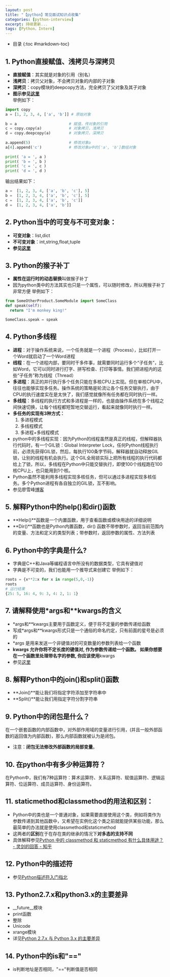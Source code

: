 ```yaml
---
layout: post
title: "【python】常见面试知识点收集"
categories: [python-interview]
excerpt: 持续更新... 
tags: [Python，Intern]
---
```

- 目录
{:toc #markdown-toc}

## 1. Python直接赋值、浅拷贝与深拷贝
- **直接赋值**：其实就是对象的引用（别名）
- **浅拷贝**：拷贝父对象，不会拷贝对象的内部的子对象
- **深拷贝**：copy模块的deepcopy方法，完全拷贝了父对象及其子对象
- **图示参见[这里](http://www.runoob.com/w3cnote/python-understanding-dict-copy-shallow-or-deep.html)**  
举例如下：

```python
import copy
a = [1, 2, 3, 4, ['a', 'b']] # 原始对象
 
b = a                       # 赋值，传对象的引用
c = copy.copy(a)            # 对象拷贝，浅拷贝
d = copy.deepcopy(a)        # 对象拷贝，深拷贝
 
a.append(5)                 # 修改对象a
a[4].append('c')            # 修改对象a中的['a', 'b']数组对象
 
print( 'a = ', a )
print( 'b = ', b )
print( 'c = ', c )
print( 'd = ', d )
```

输出结果如下：

```python
a =  [1, 2, 3, 4, ['a', 'b', 'c'], 5]
b =  [1, 2, 3, 4, ['a', 'b', 'c'], 5]
c =  [1, 2, 3, 4, ['a', 'b', 'c']]
d =  [1, 2, 3, 4, ['a', 'b']]

```

## 2. Python当中的可变与不可变对象：
- **可变对象**：list,dict
- **不可变对象**：int,string,float,tuple 
- **参见[这里](https://www.jianshu.com/p/c5582e23b26c)**

## 3. Python的猴子补丁
- **属性在运行时的动态替换**叫做猴子补丁
- 因为python类中的方法其实也只是一个属性，可以随时修改，所以用猴子补丁非常方便
举例如下：

```python
from SomeOtherProduct.SomeModule import SomeClass
def speak(self):
  return "I'm monkey king!"

SomeClass.speak = speak
```

## 4. Python多线程
- **进程**：对于操作系统来说，一个任务就是一个进程（Process），比如打开一个Word就启动了一个Word进程
- **线程**：在一个进程内部，要同时干多件事，就需要同时运行多个“子任务”，比如Word，它可以同时进行打字、拼写检查、打印等事情。我们把进程内的这些“子任务”称为线程（Thread）
- **多进程**：真正的并行执行多个任务只能在多核CPU上实现。但在单核CPU中，往往也能够实现多任务。操作系统的策略是轮流让各个任务交替执行，由于CPU的执行速度实在是太快了，我们感觉就像所有任务都在同时执行一样。
- **多线程**：多线程的执行方式和多进程是一样的，也是由操作系统在多个线程之间快速切换，让每个线程都短暂地交替运行，看起来就像同时执行一样。
- **多任务的实现有3种方式：**
  1.  多进程模式
  2.  多线程模式
  3.  多进程+多线程模式
- python中的多线程实现：因为Python的线程虽然是真正的线程，但解释器执行代码时，有一个GIL锁：Global Interpreter Lock，任何Python线程执行前，必须先获得GIL锁，然后，每执行100条字节码，解释器就自动释放GIL锁，让别的线程有机会执行。这个GIL全局锁实际上把所有线程的执行代码都给上了锁，所以，多线程在Python中只能交替执行，即使100个线程跑在100核CPU上，也只能用到1个核。
- Python虽然不能利用多线程实现多核任务，但可以通过多进程实现多核任务。多个Python进程有各自独立的GIL锁，互不影响。
- 参见廖雪峰[博客](https://www.liaoxuefeng.com/wiki/0014316089557264a6b348958f449949df42a6d3a2e542c000/0014319272686365ec7ceaeca33428c914edf8f70cca383000)

## 5. 解释Python中的help()和dir()函数
- **Help()**函数是一个内置函数，用于查看函数或模块用途的详细说明
- **Dir()**函数也是Python内置函数，dir() 函数不带参数时，返回当前范围内的变量、方法和定义的类型列表；带参数时，返回参数的属性、方法列表

## 6. Python中的字典是什么?
- 字典是C++和Java等编程语言中所没有的数据类型，它具有键值对
- 字典是不可变的，我们也能用一个推导式来创建它
举例如下：

```python
roots = {x**2:x for x in range(5,0,-1)}
roots
# 运行结果
{25: 5, 16: 4, 9: 3, 4: 2, 1: 1}
```

## 7. 请解释使用*args和**kwargs的含义
- *args和**kwargs主要用于函数定义，便于将不定量的参数传递给函数
- 写成*args和**kwargs形式只是一个通俗的命名约定，只有前面的星号是必须的
- *args 是用来发送一个非键值对的可变数量的参数列表给一个函数
- **kwargs 允许你将不定长度的键值对, 作为参数传递给一个函数。 如果你想要在一个函数里处理带名字的参数, 你应该使用**kwargs
- 参见[这里](https://eastlakeside.gitbooks.io/interpy-zh/content/args_kwargs/)

## 8. 解释Python中的join()和split()函数
- **Join()**能让我们将指定字符添加至字符串中
- **Split()**能让我们用指定字符分割字符串

## 9. Python中的闭包是什么？
在一个嵌套函数的内部函数中，对外部作用域的变量进行引用，(并且一般外部函数的返回值为内部函数)，那么内部函数就被认为是闭包。
- 注意：**闭包无法修改外部函数的局部变量**。


## 10. 在python中有多少种运算符？
在Python中，我们有7种运算符：算术运算符、关系运算符、赋值运算符、逻辑运算符、位运算符、成员运算符、身份运算符。

## 11. staticmethod和classmethod的用法和区别：
- Python中的类也是一个普通对象，如果需要直接使用这个类，例如将类作为参数传递到其他函数中，又希望在实例化这个类之前就能提供某些功能，那么最简单的办法就是使用classmethod和staticmethod
- 这两者的**区别**在于在存在类的继承的情况下**对多态的支持不同**
- 具体解释参见[Python 中的 classmethod 和 staticmethod 有什么具体用途？ - 灵剑的回答 - 知乎](https://www.zhihu.com/question/20021164/answer/537385841)

## 12. Python中的描述符
- 参见[Python描述符入门指北](https://manjusaka.itscoder.com/2016/10/12/Something-about-Descriptor/)

## 13. Python2.7.x和python3.x的主要差异  
- __future__模块
- print函数
- 整除
- Unicode
- xrange模块
- 详见[Python 2.7.x 与 Python 3.x 的主要差异](http://chenqx.github.io/2014/11/10/Key-differences-between-Python-2-7-x-and-Python-3-x/)

## 14. Python中的is和"=="
- is判断地址是否相同，"=="判断值是否相同  


